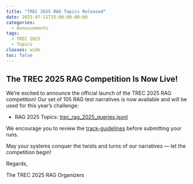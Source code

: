 ```yaml
---
title: "TREC 2025 RAG Topics Released"
date: 2025-07-11T15:00:00-00:00
categories:
  - Annoucements
tags:
  - TREC 2025
  - Topics
classes: wide
toc: false
---
```


## The TREC 2025 RAG Competition Is Now Live!

We’re excited to announce the official launch of the TREC 2025 RAG competition!
Our set of 105 RAG test narratives is now available and will be used for this year’s challenge:
- RAG 2025 Topics: [trec_rag_2025_queries.jsonl](/assets/jsonl/trec_rag_2025_queries.jsonl)

We encourage you to review the [track-guidelines](https://trec-rag.github.io/annoucements/2025-track-guidelines/) before submitting your runs.

May your systems conquer the twists and turns of our narratives — let the competition begin!

Regards,

The TREC 2025 RAG Organizers
